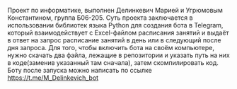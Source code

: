 Проект по информатике, выполнен Делинкевич Марией и Угрюмовым Константином, группа Б06-205.
Суть проекта заключается в использовании библиотек языка Python для создания бота в Telegram, который взаимодействует с Excel-файлом расписания занятий и выдаёт в ответ на запрос расписание занятий в день или в следующий после дня запроса.
Для того, чтобы включить бота на своём компьютере, нужно скачать два файла, лежащие в репозитории и указать путь на них в коде(заменив указанный там сначала), затем скомпилировать код.
Боту после запуска можно написать по ссылке https://t.me/M_Delinkevich_bot
